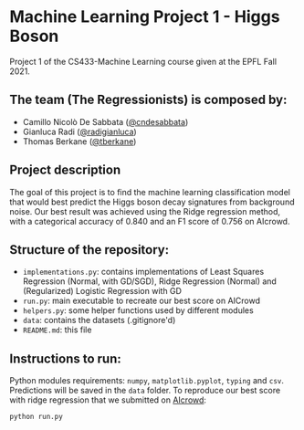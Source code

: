 # Machine Learning Project 1 - Higgs Boson
Project 1 of the CS433-Machine Learning course given at the EPFL Fall 2021. 

## The team (The Regressionists) is composed by:
- Camillo Nicolò De Sabbata ([@cndesabbata](https://github.com/cndesabbata))
- Gianluca Radi ([@radigianluca](https://github.com/radigianluca))
- Thomas Berkane ([@tberkane](https://github.com/tberkane))

## Project description
The goal of this project is to find the machine learning classification model that would best predict the Higgs boson decay signatures from background noise.
Our best result was achieved using the Ridge regression method, with a categorical accuracy of 0.840 and an F1 score of 0.756 on AIcrowd.

## Structure of the repository: 
- `implementations.py`: contains implementations of Least Squares Regression (Normal, with GD/SGD), Ridge Regression (Normal) and (Regularized) Logistic Regression with GD
- `run.py`: main executable to recreate our best score on AICrowd
- `helpers.py`: some helper functions used by different modules
- `data`: contains the datasets (.gitignore'd)
- `README.md`: this file

## Instructions to run:
Python modules requirements: `numpy`, `matplotlib.pyplot`, `typing` and `csv`. Predictions will be saved in the `data` folder. To reproduce our best score with ridge regression that we submitted on [AIcrowd](https://www.aicrowd.com):
```
python run.py
```
